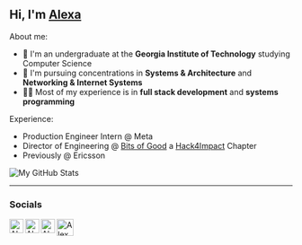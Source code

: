 ## Hi, I'm [Alexa][portfolio]
About me:
- 🐝 I'm an undergraduate at the **Georgia Institute of Technology** studying Computer Science
- 👾 I'm pursuing concentrations in **Systems & Architecture** and **Networking & Internet Systems**
- 👩‍💻 Most of my experience is in **full stack development** and **systems programming**

Experience:
- Production Engineer Intern @ Meta
- Director of Engineering @ [Bits of Good][bog] a [Hack4Impact][hack4impact] Chapter
- Previously @ Ericsson
<!--
**afazio1/afazio1** is a ✨ _special_ ✨ repository because its `README.md` (this file) appears on your GitHub profile.-->

![My GitHub Stats](https://github-readme-stats.vercel.app/api?username=afazio1&show_icons=true&theme=prussian)

---
### Socials

[<img align="left" alt="Alexa | YouTube" width="25px" src="https://assets.stickpng.com/images/580b57fcd9996e24bc43c545.png"/>][youtube]
[<img align="left" alt="Alexa | Discord" width="25px" src="https://cdn0.iconfinder.com/data/icons/free-social-media-set/24/discord-512.png"/>][discord]
[<img align="left" alt="Alexa | Instagram" width="25px" src="https://i.pinimg.com/originals/43/85/a5/4385a5479214954fa9fab6f1a778623f.png"/>][instagram]
[<img align="left" alt="Alexa | Twitch" width="30px" src="https://res.cloudinary.com/startup-grind/image/upload/c_fill,dpr_2.0,f_auto,g_center,h_250,q_auto:good,w_250/v1/gcs/platform-data-twitch/contentbuilder/avatar_default.png"/>][twitch]


[youtube]: https://www.youtube.com/c/RoboticNation
[discord]: https://discord.gg/qpAxYaF
[instagram]: https://www.instagram.com/robotic.nation/
[course]: https://www.udemy.com/course/discordbotpy/?referralCode=4867E51677EDC7BE8B9C
[twitch]: https://www.twitch.tv/robotic_nation
[portfolio]: https://www.alexafazio.dev
[bog]: https://bitsofgood.org/
[hack4impact]: https://hack4impact.org/
